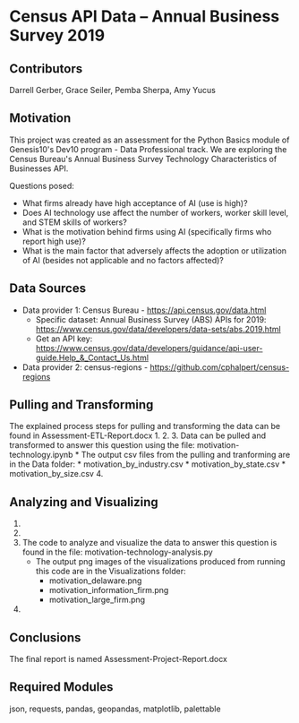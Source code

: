 # Census API Data – Annual Business Survey 2019

## Contributors
Darrell Gerber, Grace Seiler, Pemba Sherpa, Amy Yucus

## Motivation
This project was created as an assessment for the Python Basics module of Genesis10's Dev10 program - Data Professional track.
We are exploring the Census Bureau's Annual Business Survey Technology Characteristics of Businesses API.

Questions posed: 
* What firms already have high acceptance of AI (use is high)? 
* Does AI technology use affect the number of workers, worker skill level, and STEM skills of workers?  
* What is the motivation behind firms using AI (specifically firms who report high use)?
* What is the main factor that adversely affects the adoption or utilization of AI (besides not applicable and no factors affected)? 
 
## Data Sources
* Data provider 1: Census Bureau - https://api.census.gov/data.html
	* Specific dataset: Annual Business Survey (ABS) APIs for 2019: https://www.census.gov/data/developers/data-sets/abs.2019.html
	* Get an API key: https://www.census.gov/data/developers/guidance/api-user-guide.Help_&_Contact_Us.html
* Data provider 2: census-regions - https://github.com/cphalpert/census-regions


## Pulling and Transforming
The explained process steps for pulling and transforming the data can be found in Assessment-ETL-Report.docx
1.
2.
3. Data can be pulled and transformed to answer this question using the file: motivation-technology.ipynb
	* The output csv files from the pulling and tranforming are in the Data folder: 
		* motivation_by_industry.csv
		* motivation_by_state.csv
		* motivation_by_size.csv
4.

## Analyzing and Visualizing
1.
2.
3. The code to analyze and visualize the data to answer this question is found in the file: motivation-technology-analysis.py
	* The output png images of the visualizations produced from running this code are in the Visualizations folder:
		* motivation_delaware.png
		* motivation_information_firm.png
		* motivation_large_firm.png
4. 

## Conclusions
The final report is named Assessment-Project-Report.docx

## Required Modules
json, requests, pandas, geopandas, matplotlib, palettable